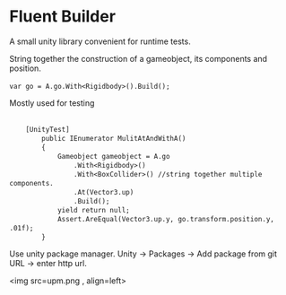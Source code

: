 # Fluent Builder

A small unity library convenient for runtime tests.


String together the construction of a gameobject, its components and position.

`var go = A.go.With<Rigidbody>().Build();`

Mostly used for testing 
```

    [UnityTest]
        public IEnumerator MulitAtAndWithA()
        {
            Gameobject gameobject = A.go
                .With<Rigidbody>()
                .With<BoxCollider>() //string together multiple components.
                .At(Vector3.up)
                .Build();
            yield return null;
            Assert.AreEqual(Vector3.up.y, go.transform.position.y, .01f);
        }
```

Use unity package manager. Unity -> Packages -> Add package from git URL -> enter http url.


<img src=upm.png , align=left>
